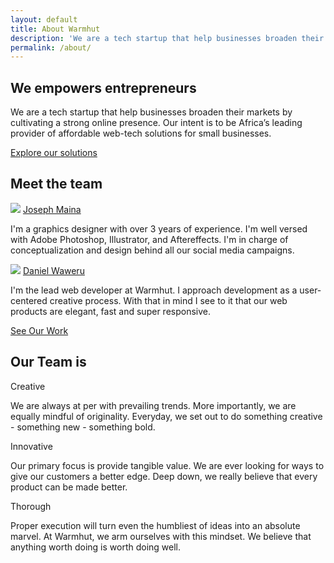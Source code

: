```yaml
---
layout: default
title: About Warmhut
description: 'We are a tech startup that help businesses broaden their markets by cultivating a strong online presence.'
permalink: /about/
---
```

<section class = 'division'>
    <div class = 'sasa goal'>
        <div class = 'overlay'>
        <h1>We empowers entrepreneurs</h1>
        <p class = 'half'>
            We are a tech startup that help businesses broaden their markets by cultivating a strong online presence. 
            Our intent is to be Africa’s leading provider of affordable web-tech solutions for small businesses.
        </p>
        <a href = '/solutions' class = 'border'>Explore our solutions</a>
        </div>
    </div>
    <div class = 'team transparent'>
        <h1>Meet the team<i class = 'icon icon-elite green'></i></h1>
        <div class = 'flex-panel'>
        <div class = 'flex-item duo'>
            <img src = '{{site.baseurl}}/assets/maina joseph.jpg'>
            <a class = 'team-f' href = 'https://ke.linkedin.com/in/dubois-maina-0ab04689' target = '_blank'>Joseph Maina</a>
            <div class = 'wisdom'>
            <p>
                I'm a graphics designer with over 3 years of experience. I'm well versed with Adobe Photoshop, Illustrator, and Aftereffects.
                 I'm in charge of conceptualization and design behind all our social media campaigns.
            </p>
            </div>
        </div>
        <div class = 'flex-item duo'>
            <img src = '{{site.baseurl}}/assets/dan weru.jpg'>
            <a class = 'team-f' a href = 'https://ke.linkedin.com/in/dan-weru-93b46311b' target = '_blank'>Daniel Waweru</a>
            <div class = 'wisdom'>
            <p>
                I'm the lead web developer at Warmhut. I approach development as a user-centered creative process. With that in mind I
                see to it that our web products are elegant, fast and super responsive.
            </p>
            </div>
        </div>
        <a href = '/solutions#work' class = 'border'>See Our Work</a>
        </div>
    </div>
</section>
<section class = 'transparent services'>
    <h1>Our Team is</h1>
    <p><span class = 'special-border'></span></p>
    <div class = 'flex-panel'>
        <div class = 'flex-item trio dark'>
        <div class = 'our-value'><p>Creative</p></div>
        <p>
            We are always at per with prevailing trends. More importantly, we are
            equally mindful of originality. Everyday, we set out to do something creative - something
            new - something bold.
        </p>
        </div>
        <div class = 'flex-item trio dark'>
        <div class = 'our-value second'><p>Innovative</p></div>
        <p class = 'center-text'>
            Our primary focus is provide tangible value. We are ever looking for ways to give our customers
            a better edge. Deep down, we really believe that every product can be made better.
        </p>
        </div>
        <div class = 'flex-item trio dark'>
            <div class = 'our-value'><p>Thorough</p></div>
            <p>
                Proper execution will turn even the humbliest of ideas into an absolute marvel. At Warmhut,
                we arm ourselves with this mindset. We believe that anything worth doing is worth doing well.
            </p>
        </div>
    </div>
</section>
